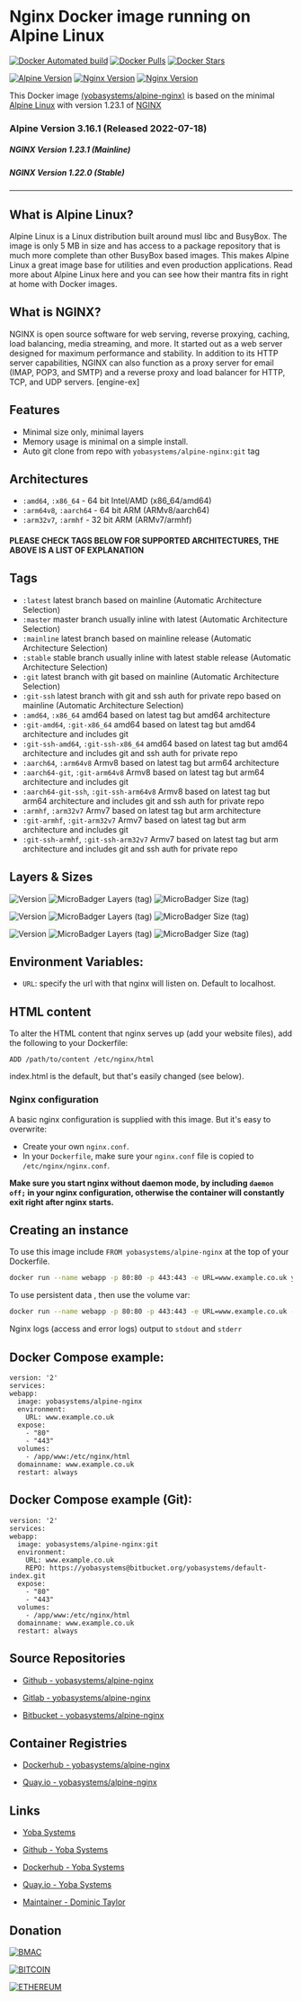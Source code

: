 # Nginx Docker image running on Alpine Linux

[![Docker Automated build](https://img.shields.io/docker/automated/yobasystems/alpine-nginx.svg?style=for-the-badge&logo=docker)](https://hub.docker.com/r/yobasystems/alpine-nginx/)
[![Docker Pulls](https://img.shields.io/docker/pulls/yobasystems/alpine-nginx.svg?style=for-the-badge&logo=docker)](https://hub.docker.com/r/yobasystems/alpine-nginx/)
[![Docker Stars](https://img.shields.io/docker/stars/yobasystems/alpine-nginx.svg?style=for-the-badge&logo=docker)](https://hub.docker.com/r/yobasystems/alpine-nginx/)

[![Alpine Version](https://img.shields.io/badge/Alpine%20version-v3.16.1-green.svg?style=for-the-badge)](https://alpinelinux.org/)
[![Nginx Version](https://img.shields.io/badge/Nginx%20Mainline-v1.23.1-green.svg?style=for-the-badge)](https://nginx.org/en/)
[![Nginx Version](https://img.shields.io/badge/Nginx%20Stable-v1.22.0-green.svg?style=for-the-badge)](https://nginx.org/en/)


This Docker image [(yobasystems/alpine-nginx)](https://hub.docker.com/r/yobasystems/alpine-nginx/) is based on the minimal [Alpine Linux](https://alpinelinux.org/) with version 1.23.1 of [NGINX](https://nginx.org/en/)


### Alpine Version 3.16.1 (Released 2022-07-18)
##### NGINX Version 1.23.1 (Mainline)
##### NGINX Version 1.22.0 (Stable)

----

## What is Alpine Linux?
Alpine Linux is a Linux distribution built around musl libc and BusyBox. The image is only 5 MB in size and has access to a package repository that is much more complete than other BusyBox based images. This makes Alpine Linux a great image base for utilities and even production applications. Read more about Alpine Linux here and you can see how their mantra fits in right at home with Docker images.

## What is NGINX?
NGINX is open source software for web serving, reverse proxying, caching, load balancing, media streaming, and more. It started out as a web server designed for maximum performance and stability. In addition to its HTTP server capabilities, NGINX can also function as a proxy server for email (IMAP, POP3, and SMTP) and a reverse proxy and load balancer for HTTP, TCP, and UDP servers. [engine-ex]

## Features

* Minimal size only, minimal layers
* Memory usage is minimal on a simple install.
* Auto git clone from repo with `yobasystems/alpine-nginx:git` tag

## Architectures

* ```:amd64```, ```:x86_64``` - 64 bit Intel/AMD (x86_64/amd64)
* ```:arm64v8```, ```:aarch64``` - 64 bit ARM (ARMv8/aarch64)
* ```:arm32v7```, ```:armhf``` - 32 bit ARM (ARMv7/armhf)

#### PLEASE CHECK TAGS BELOW FOR SUPPORTED ARCHITECTURES, THE ABOVE IS A LIST OF EXPLANATION

## Tags

* ```:latest``` latest branch based on mainline (Automatic Architecture Selection)
* ```:master``` master branch usually inline with latest (Automatic Architecture Selection)
* ```:mainline``` latest branch based on mainline release (Automatic Architecture Selection)
* ```:stable``` stable branch usually inline with latest stable release (Automatic Architecture Selection)
* ```:git``` latest branch with git based on mainline (Automatic Architecture Selection)
* ```:git-ssh``` latest branch with git and ssh auth for private repo based on mainline (Automatic Architecture Selection)
* ```:amd64```, ```:x86_64``` amd64 based on latest tag but amd64 architecture
* ```:git-amd64```, ```:git-x86_64``` amd64 based on latest tag but amd64 architecture and includes git
* ```:git-ssh-amd64```, ```:git-ssh-x86_64``` amd64 based on latest tag but amd64 architecture and includes git and ssh auth for private repo
* ```:aarch64```, ```:arm64v8``` Armv8 based on latest tag but arm64 architecture
* ```:aarch64-git```, ```:git-arm64v8``` Armv8 based on latest tag but arm64 architecture and includes git
* ```:aarch64-git-ssh```, ```:git-ssh-arm64v8``` Armv8 based on latest tag but arm64 architecture and includes git and ssh auth for private repo
* ```:armhf```, ```:arm32v7``` Armv7 based on latest tag but arm architecture
* ```:git-armhf```, ```:git-arm32v7``` Armv7 based on latest tag but arm architecture and includes git
* ```:git-ssh-armhf```, ```:git-ssh-arm32v7``` Armv7 based on latest tag but arm architecture and includes git and ssh auth for private repo

## Layers & Sizes

![Version](https://img.shields.io/badge/version-amd64-blue.svg?style=for-the-badge)
![MicroBadger Layers (tag)](https://img.shields.io/microbadger/layers/yobasystems/alpine-nginx/amd64.svg?style=for-the-badge)
![MicroBadger Size (tag)](https://img.shields.io/microbadger/image-size/yobasystems/alpine-nginx/amd64.svg?style=for-the-badge)

![Version](https://img.shields.io/badge/version-aarch64-blue.svg?style=for-the-badge)
![MicroBadger Layers (tag)](https://img.shields.io/microbadger/layers/yobasystems/alpine-nginx/aarch64.svg?style=for-the-badge)
![MicroBadger Size (tag)](https://img.shields.io/microbadger/image-size/yobasystems/alpine-nginx/aarch64.svg?style=for-the-badge)

![Version](https://img.shields.io/badge/version-armhf-blue.svg?style=for-the-badge)
![MicroBadger Layers (tag)](https://img.shields.io/microbadger/layers/yobasystems/alpine-nginx/armhf.svg?style=for-the-badge)
![MicroBadger Size (tag)](https://img.shields.io/microbadger/image-size/yobasystems/alpine-nginx/armhf.svg?style=for-the-badge)

## Environment Variables:

* `URL`: specify the url with that nginx will listen on. Default to localhost.

## HTML content

To alter the HTML content that nginx serves up (add your website files), add the following to your Dockerfile:

```
ADD /path/to/content /etc/nginx/html
```

index.html is the default, but that's easily changed (see below).

### Nginx configuration

A basic nginx configuration is supplied with this image. But it's easy to overwrite:

- Create your own `nginx.conf`.
- In your `Dockerfile`, make sure your `nginx.conf` file is copied to `/etc/nginx/nginx.conf`.

**Make sure you start nginx without daemon mode, by including `daemon off;` in your nginx configuration, otherwise the container will constantly exit right after nginx starts.**

## Creating an instance

To use this image include `FROM yobasystems/alpine-nginx` at the top of your Dockerfile.

```bash
docker run --name webapp -p 80:80 -p 443:443 -e URL=www.example.co.uk yobasystems/alpine-nginx
```

To use persistent data , then use the volume var:

```bash
docker run --name webapp -p 80:80 -p 443:443 -e URL=www.example.co.uk -v /app/www:/etc/nginx/html yobasystems/alpine-nginx
```


Nginx logs (access and error logs) output to `stdout` and `stderr`

## Docker Compose example:

```yalm
version: '2'
services:
webapp:
  image: yobasystems/alpine-nginx
  environment:
    URL: www.example.co.uk
  expose:
    - "80"
    - "443"
  volumes:
    - /app/www:/etc/nginx/html
  domainname: www.example.co.uk
  restart: always
```

## Docker Compose example (Git):

```yalm
version: '2'
services:
webapp:
  image: yobasystems/alpine-nginx:git
  environment:
    URL: www.example.co.uk
    REPO: https://yobasystems@bitbucket.org/yobasystems/default-index.git
  expose:
    - "80"
    - "443"
  volumes:
    - /app/www:/etc/nginx/html
  domainname: www.example.co.uk
  restart: always
```

## Source Repositories

* [Github - yobasystems/alpine-nginx](https://github.com/yobasystems/alpine-nginx)

* [Gitlab - yobasystems/alpine-nginx](https://gitlab.com/yobasystems/alpine-nginx)

* [Bitbucket - yobasystems/alpine-nginx](https://bitbucket.org/yobasystems/alpine-nginx/)


## Container Registries

* [Dockerhub - yobasystems/alpine-nginx](https://hub.docker.com/r/yobasystems/alpine-nginx/)

* [Quay.io - yobasystems/alpine-nginx](https://quay.io/repository/yobasystems/alpine-nginx)

## Links

* [Yoba Systems](https://www.yobasystems.co.uk/)

* [Github - Yoba Systems](https://github.com/yobasystems/)

* [Dockerhub - Yoba Systems](https://hub.docker.com/u/yobasystems/)

* [Quay.io - Yoba Systems](https://quay.io/organization/yobasystems)

* [Maintainer - Dominic Taylor](https://github.com/dominictayloruk)

## Donation

[![BMAC](https://img.shields.io/badge/BUY%20ME%20A%20COFFEE-£5-blue.svg?style=for-the-badge&logo=buy-me-a-coffee)](https://www.buymeacoffee.com/dominictayloruk?new=1)

[![BITCOIN](https://img.shields.io/badge/BTC-bc1q7hy8qmyvq7rw6slrna7yffcdnj9rcg4e9xjecc-blue.svg?style=for-the-badge&logo=bitcoin)](bitcoin:bc1q7hy8qmyvq7rw6slrna7yffcdnj9rcg4e9xjecc)

[![ETHEREUM](https://img.shields.io/badge/ETH-0xb6bE2e4da3d86b50Bdae1F9B6960c23dd87C532C-blue.svg?style=for-the-badge&logo=ethereum)](ethereum:0xb6bE2e4da3d86b50Bdae1F9B6960c23dd87C532C)
